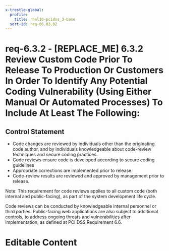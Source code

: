```yaml
---
x-trestle-global:
  profile:
    title: rhel10-pcidss_3-base
  sort-id: req-06.03.02
---
```


# req-6.3.2 - \[REPLACE_ME\] 6.3.2 Review Custom Code Prior To Release To Production Or Customers In Order To Identify Any Potential Coding Vulnerability (Using Either Manual Or Automated Processes) To Include At Least The Following:

## Control Statement

* Code changes are reviewed by individuals other than the originating
code author, and by individuals knowledgeable about code-review techniques and
secure coding practices.
* Code reviews ensure code is developed according
to secure coding guidelines
* Appropriate corrections are implemented
prior to release.
* Code-review results are reviewed and approved by management prior to release.

Note: This requirement for code reviews applies to all custom code
(both internal and public-facing), as part of the system development life cycle.

Code reviews can be conducted by knowledgeable internal personnel or third parties.
Public-facing web applications are also subject to additional controls,
to address ongoing threats and vulnerabilities after implementation,
as defined at PCI DSS Requirement 6.6.

# Editable Content

<!-- Make additions and edits below -->
<!-- The above represents the contents of the control as received by the profile, prior to additions. -->
<!-- If the profile makes additions to the control, they will appear below. -->
<!-- The above markdown may not be edited but you may edit the content below, and/or introduce new additions to be made by the profile. -->
<!-- If there is a yaml header at the top, parameter values may be edited. Use --set-parameters to incorporate the changes during assembly. -->
<!-- The content here will then replace what is in the profile for this control, after running profile-assemble. -->
<!-- The current profile has no added parts for this control, but you may add new ones here. -->
<!-- Each addition must have a heading either of the form ## Control my_addition_name -->
<!-- or ## Part a. (where the a. refers to one of the control statement labels.) -->
<!-- "## Control" parts are new parts added after the statement part. -->
<!-- "## Part" parts are new parts added into the top-level statement part with that label. -->
<!-- Subparts may be added with nested hash levels of the form ### My Subpart Name -->
<!-- underneath the parent ## Control or ## Part being added -->
<!-- See https://oscal-compass.github.io/compliance-trestle/tutorials/ssp_profile_catalog_authoring/ssp_profile_catalog_authoring for guidance. -->
